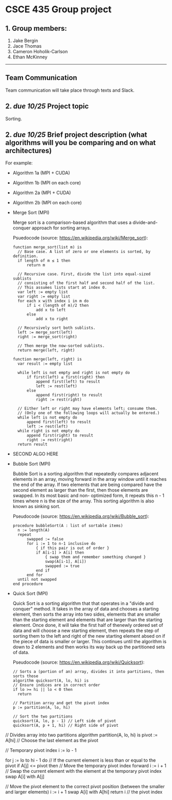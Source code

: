 # CSCE 435 Group project

## 1. Group members:
1. Jake Bergin
2. Jace Thomas
3. Cameron Hoholik-Carlson
4. Ethan McKinney

---

## Team Communication
Team communication will take place through texts and Slack.

## 2. _due 10/25_ Project topic
Sorting.

## 2. _due 10/25_ Brief project description (what algorithms will you be comparing and on what architectures)

For example:
- Algorithm 1a (MPI + CUDA)
- Algorithm 1b (MPI on each core)
- Algorithm 2a (MPI + CUDA)
- Algorithm 2b (MPI on each core)

- Merge Sort (MPI)

  Merge sort is a comparison-based algorithm that uses a divide-and-conquer approach for sorting arrays.
  
  Psuedocode (source: https://en.wikipedia.org/wiki/Merge_sort):
  ```
  function merge_sort(list m) is
    // Base case. A list of zero or one elements is sorted, by definition.
    if length of m ≤ 1 then
        return m

    // Recursive case. First, divide the list into equal-sized sublists
    // consisting of the first half and second half of the list.
    // This assumes lists start at index 0.
    var left := empty list
    var right := empty list
    for each x with index i in m do
        if i < (length of m)/2 then
            add x to left
        else
            add x to right

    // Recursively sort both sublists.
    left := merge_sort(left)
    right := merge_sort(right)

    // Then merge the now-sorted sublists.
    return merge(left, right)

  function merge(left, right) is
    var result := empty list

    while left is not empty and right is not empty do
        if first(left) ≤ first(right) then
            append first(left) to result
            left := rest(left)
        else
            append first(right) to result
            right := rest(right)

    // Either left or right may have elements left; consume them.
    // (Only one of the following loops will actually be entered.)
    while left is not empty do
        append first(left) to result
        left := rest(left)
    while right is not empty do
        append first(right) to result
        right := rest(right)
    return result
  ```

- SECOND ALGO HERE

- Bubble Sort (MPI)

  Bubble Sort is a sorting algorithm that repeatedly compares adjacent elements in an array, moving forward in the array window until it reaches the end of the array.
  If two elements that are being compared have the second element as larger than the first, then those elements are swapped.
  In its most basic and non- optimized form, it repeats this n - 1 times where n is the size of the array. This sorting algorithm is also known as sinking sort.

  Pseudocode (source: https://en.wikipedia.org/wiki/Bubble_sort):
  ```
  procedure bubbleSort(A : list of sortable items)
    n := length(A)
    repeat
        swapped := false
        for i := 1 to n-1 inclusive do
            { if this pair is out of order }
            if A[i-1] > A[i] then
                { swap them and remember something changed }
                swap(A[i-1], A[i])
                swapped := true
            end if
        end for
    until not swapped
  end procedure
  ```

- Quick Sort (MPI)

  Quick Sort is a sorting algorithm that that operates in a "divide and conquer" method.
  It takes in the array of data and chooses a starting element, then sorts the array into two sides, elements that are smaller than the starting element and elements that are larger than the starting element.
  Once done, it will take the first half of thenewly ordered set of data and will choose a new starting element, then repeats the step of sorting them to the left and right of the new starting element absed on if the piece of data is smaller or larger.
  This continues until the algorithm is down to 2 elements and then works its way back up the partitioned sets of data.

  Pseudocode (source: https://en.wikipedia.org/wiki/Quicksort):
  ```
  // Sorts a (portion of an) array, divides it into partitions, then sorts those
  algorithm quicksort(A, lo, hi) is 
  // Ensure indices are in correct order
  if lo >= hi || lo < 0 then 
    return
    
  // Partition array and get the pivot index
  p := partition(A, lo, hi) 
      
  // Sort the two partitions
  quicksort(A, lo, p - 1) // Left side of pivot
  quicksort(A, p + 1, hi) // Right side of pivot

// Divides array into two partitions
algorithm partition(A, lo, hi) is 
  pivot := A[hi] // Choose the last element as the pivot

  // Temporary pivot index
  i := lo - 1

  for j := lo to hi - 1 do 
    // If the current element is less than or equal to the pivot
    if A[j] <= pivot then 
      // Move the temporary pivot index forward
      i := i + 1
      // Swap the current element with the element at the temporary pivot index
      swap A[i] with A[j]

  // Move the pivot element to the correct pivot position (between the smaller and larger elements)
  i := i + 1
  swap A[i] with A[hi]
  return i // the pivot index
  ```
